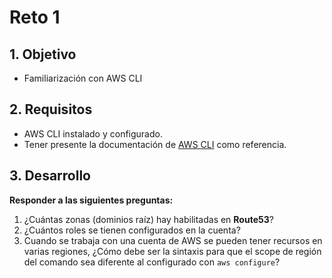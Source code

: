 # Reto 1


## 1. Objetivo 
- Familiarización con AWS CLI

## 2. Requisitos  
- AWS CLI instalado y configurado.
- Tener presente la documentación de [AWS CLI](https://awscli.amazonaws.com/v2/documentation/api/latest/reference/index.html) como referencia.

## 3. Desarrollo 

**Responder a las siguientes preguntas:**

1. ¿Cuántas zonas (dominios raíz) hay habilitadas en **Route53**?
2. ¿Cuántos roles se tienen configurados en la cuenta?
3. Cuando se trabaja con una cuenta de AWS se pueden tener recursos en varias regiones, ¿Cómo debe ser la sintaxis para que el scope de región del comando sea diferente al configurado con `aws configure`?
